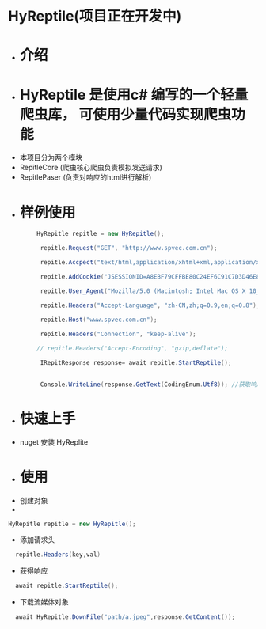 # HyReptile(项目正在开发中)
  - # 介绍 
  - # HyReptile 是使用c# 编写的一个轻量爬虫库， 可使用少量代码实现爬虫功能
  - 本项目分为两个模块
  - RepitleCore  (爬虫核心爬虫负责模拟发送请求)
  - RepitlePaser (负责对响应的html进行解析)
  - # 样例使用
  ``` c#
          HyRepitle repitle = new HyRepitle();

           repitle.Request("GET", "http://www.spvec.com.cn");

           repitle.Accpect("text/html,application/xhtml+xml,application/xml;q=0.9,image/avif,image/webp,image/apng,*/*;q=0.8,application/signed-    exchange;v=b3;q=0.9");

           repitle.AddCookie("JSESSIONID=A8EBF79CFFBE80C24EF6C91C7D3D46E8");

           repitle.User_Agent("Mozilla/5.0 (Macintosh; Intel Mac OS X 10_15_7) AppleWebKit/537.36 (KHTML, like Gecko) Chrome/100.0.4896.75 Safari/537.36");

           repitle.Headers("Accept-Language", "zh-CN,zh;q=0.9,en;q=0.8");
            
           repitle.Host("www.spvec.com.cn");

           repitle.Headers("Connection", "keep-alive");

          // repitle.Headers("Accept-Encoding", "gzip,deflate");

           IRepitResponse response= await repitle.StartReptile();

             
           Console.WriteLine(response.GetText(CodingEnum.Utf8)); //获取响应内容
  ```
 - # 快速上手
  - nuget 安装 HyReplite
  - # 使用
  - 创建对象
  - 
   ```c# 
  HyRepitle repitle = new HyRepitle();
  ```
  - 添加请求头
  ```c#
    repitle.Headers(key,val)
  ```
  - 获得响应
  ```c#
    await repitle.StartReptile();
  ```
  
  - 下载流媒体对象
  ``` c# 
    await HyRepitle.DownFile("path/a.jpeg",response.GetContent());
  ```
